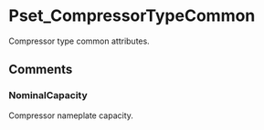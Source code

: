 # Pset_CompressorTypeCommon

Compressor type common attributes.<!-- end of definition -->


## Comments

### NominalCapacity

Compressor nameplate capacity.

